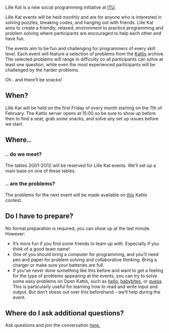 Lille Kat is a new social programming initiative at [ITU](https://www.itu.dk).

Lille Kat events will be held monthly and are for anyone who is interested in solving puzzles, breaking codes, and hanging out with friends. Lille Kat aims to create a friendly, relaxed, environment to practice programming and problem solving where participants are encouraged to help each other and have fun.

The events aim to be fun and challenging for programmers of every skill level. Each event will feature a selection of problems from the [Kattis](https://www.open.kattis.com ) archive. The selected problems will range in difficulty so all participants can solve at least one question, while even the most experienced participants will be challenged by the harder problems.

Oh.. and there’ll be snacks!

## When?

Lille Kat will be held on the first Friday of every month starting on the 7th of February. The Kattis server opens at 15:00 so be sure to show up before then to find a seat, grab some snacks, and solve any set up issues before we start.

## Where..

### .. do we meet?

The tables 2G01-2G12 will be reserved for Lille Kat events. We'll set up a main base on one of these tables.

### .. are the problems?

The problems for the next event will be made available on [this](https://open.kattis.com/contests/ncvy89) Kattis contest.

## Do I have to prepare?

No formal preparation is required, you can show up at the last minute.
However:

* It’s more fun if you find some friends to team up with. Especially if you think of a good team name!
* One of you should bring a computer for programming, and you’ll need pen and paper for problem solving and collaborative thinking. Bring a charger or make sure your batteries are full.
* If you’ve never done something like this before and want to get a feeling for the type of problems appearing at the events, you can try to solve some easy problems on Open Kattis, such as [hello](https://open.kattis.com/problems/hello), [babybites](https://open.kattis.com/problems/babybites), or [guess](https://open.kattis.com/problems/guess).
This is particularly useful for learning how to read and write input and output. But don’t stress out over this beforehand – we’ll help during the event.

## Where do I ask additional questions?

Ask questions and join the conversation [here.](https://talk.itu.dk/channel/lillekat)
